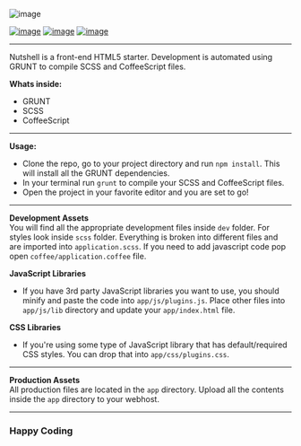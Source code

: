 ![image](http://od-github.s3.amazonaws.com/nutshell-logo.png)

[![image](https://img.shields.io/badge/version-0.0.1-brightgreen.svg)](https://github.com/owldesign/Nutshell)
[![image](https://img.shields.io/packagist/v/owldesign/nutshell.svg)](https://packagist.org/packages/owldesign/nutshell)
[![image](https://img.shields.io/github/license/mashape/apistatus.svg)](http://opensource.org/licenses/MIT)

***

Nutshell is a front-end HTML5 starter. Development is automated using GRUNT to compile SCSS and CoffeeScript files.

<b>Whats inside:</b>
* GRUNT
* SCSS
* CoffeeScript

***

<b>Usage:</b>

* Clone the repo, go to your project directory and run ```npm install```. This will install all the GRUNT dependencies.
* In your terminal run ```grunt``` to compile your SCSS and CoffeeScript files.
* Open the project in your favorite editor and you are set to go!

***

<b>Development Assets</b><br />
You will find all the appropriate development files inside ```dev``` folder. For styles look inside ```scss``` folder. Everything is broken into different files and are imported into ```application.scss```. If you need to add javascript code pop open ```coffee/application.coffee``` file.

<b>JavaScript Libraries</b>
* If you have 3rd party JavaScript libraries you want to use, you should minify and paste the code into ```app/js/plugins.js```. Place other files into ```app/js/lib``` directory and update your ```app/index.html``` file.

<b>CSS Libraries</b>
* If you're using some type of JavaScript library that has default/required CSS styles. You can drop that into ```app/css/plugins.css```.

***

<b>Production Assets</b><br />
All production files are located in the ```app``` directory. Upload all the contents inside the ```app``` directory to your webhost.

***

### Happy Coding